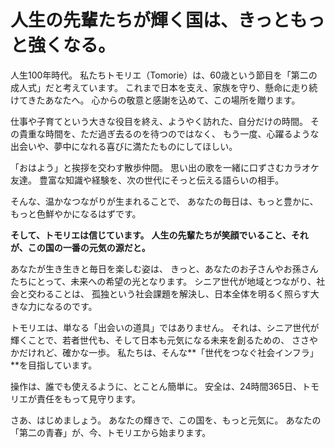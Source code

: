 # 人生の先輩たちが輝く国は、きっともっと強くなる。

人生100年時代。
私たちトモリエ（Tomorie）は、60歳という節目を「第二の成人式」だと考えています。
これまで日本を支え、家族を守り、懸命に走り続けてきたあなたへ。
心からの敬意と感謝を込めて、この場所を贈ります。

仕事や子育てという大きな役目を終え、ようやく訪れた、自分だけの時間。
その貴重な時間を、ただ過ぎ去るのを待つのではなく、
もう一度、心躍るような出会いや、夢中になれる喜びに満たたものにしてほしい。

「おはよう」と挨拶を交わす散歩仲間。
思い出の歌を一緒に口ずさむカラオケ友達。
豊富な知識や経験を、次の世代にそっと伝える語らいの相手。

そんな、温かなつながりが生まれることで、
あなたの毎日は、もっと豊かに、もっと色鮮やかになるはずです。

**そして、トモリエは信じています。**
**人生の先輩たちが笑顔でいること、それが、この国の一番の元気の源だと。**

あなたが生き生きと毎日を楽しむ姿は、
きっと、あなたのお子さんやお孫さんたちにとって、未来への希望の光となります。
シニア世代が地域とつながり、社会と交わることは、
孤独という社会課題を解決し、日本全体を明るく照らす大きな力になるのです。

トモリエは、単なる「出会いの道具」ではありません。
それは、シニア世代が輝くことで、若者世代も、そして日本も元気になる未来を創るための、
ささやかだけれど、確かな一歩。
私たちは、そんな**「世代をつなぐ社会インフラ」**を目指しています。

操作は、誰でも使えるように、とことん簡単に。
安全は、24時間365日、トモリエが責任をもって見守ります。

さあ、はじめましょう。
あなたの輝きで、この国を、もっと元気に。
あなたの「第二の青春」が、今、トモリエから始まります。